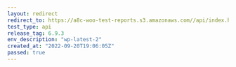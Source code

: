 ```yaml
---
layout: redirect
redirect_to: https://a8c-woo-test-reports.s3.amazonaws.com//api/index.html
test_type: api
release_tag: 6.9.3
env_description: "wp-latest-2"
created_at: "2022-09-20T19:06:05Z"
passed: true
---
```

